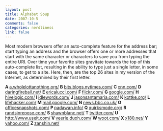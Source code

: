 ```yaml
--- 
layout: post
title: Alphabet Soup
date: 2007-10-5
comments: false
categories: nerdliness
link: false
---
```

Most modern browsers offer an auto-complete feature for the address bar; start typing an address and the browser offers one or more addresses that start with the same character or characters to save you from typing the entire URI.  Over time your favorite sites gravitate towards the top of this auto-complete list, resulting in the ability to type just a single letter, in some cases, to get to a site.  Here, then, are the top 26 sites in my version of the Internet, as determined by their first letter.

<strong>A </strong><a href="http://a.wholelottanothing.org/" title="A Whole Lotta Nothing">a.wholelottanothing.org/</a>
<strong>B </strong><a href="http://bits.blogs.nytimes.com/" title="New York Times Bits Blog">bits.blogs.nytimes.com/</a>
<strong>C </strong><a href="http://cnn.com/" title="CNN">cnn.com/</a>
<strong>D </strong><a href="http://daringfireball.net/" title="Gruber">daringfireball.net/</a>
<strong>E </strong><a href="http://ericalucci.com/" title="Erica Lucci">ericalucci.com/</a>
<strong>F </strong><a href="http://flickr.com/" title="Flickr">flickr.com/</a>
<strong>G </strong><a href="http://google.com/" title="Google">google.com/</a>
<strong>H </strong><a href="http://hivelogic.com/" title="Hivelogic">hivelogic.com/</a>
<strong>I </strong><a href="http://idlewords.com/" title="Idle Words">idlewords.com/</a>
<strong>J </strong><a href="http://jasonsantamaria.com/" title="Jason Santa Maria">jasonsantamaria.com/</a>
<strong>K </strong><a href="http://kottke.org/" title="Kottke">kottke.org/</a>
<strong>L </strong><a href="http://lifehacker.com/" title="Life Hacker">lifehacker.com/</a>
<strong>M </strong><a href="http://mail.google.com/" title="Google Mail">mail.google.com/</a>
<strong>N </strong><a href="http://news.bbc.co.uk/" title="BBC News">news.bbc.co.uk/</a>
<strong>O </strong><a href="http://officesnapshots.com/" title="Office Snapshots">officesnapshots.com/</a>
<strong>P </strong><a href="http://padawan.info/" title="Padawan">padawan.info/</a>
<strong>Q </strong><a href="http://quirksmode.org/" title="Quirksmode">quirksmode.org/</a>
<strong>R </strong><a href="http://randsinrepose.com/" title="Rands">randsinrepose.com/</a>
<strong>S </strong><a href="http://shawnblanc.net/" title="Shawn Blanc">shawnblanc.net/</a>
<strong>T </strong><a href="http://twitter.com/" title="Twitter">twitter.com/</a>
<strong>U </strong><a href="http://http://www.useit.com/" title="Use It">http://www.useit.com/</a>
<strong>V </strong><a href="http://veerle.duoh.com/" title="Veerle">veerle.duoh.com/</a>
<strong>W </strong><a href="http://woot.com/" title="Woot">woot.com/</a>
<strong>X </strong><a href="http://x180.net/" title="X180">x180.net/</a>
<strong>Y </strong><a href="http://yahoo.com/" title="Yahoo">yahoo.com/</a>
<strong>Z </strong><a href="http://zanshin.net" title="Zanshin">zanshin.net/</a>
